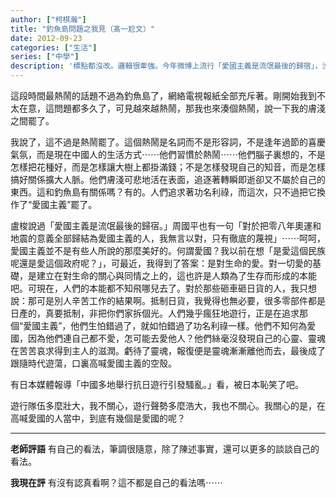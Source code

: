 ```yaml
---
author: ["柯棋瀚"]
title: "釣魚島問題之我見（髙一尬文）"
date: 2012-09-23
categories: ["生活"]
series: ["中學"]
description: '標點都沒改。邏輯很牽強。今年微博上流行「愛國主義是流氓最後的歸宿」，沒想到那時我就寫了這句話，不知道從哪看來的。今年微博上又說「愛國是愛具體的人」，沒想到那時我也寫過這句話。有意思。'
---
```


這段時間最熱鬧的話題不過為釣魚島了，網絡電視報紙全部充斥著。剛開始我到不太在意，這問題都多久了，可見越來越熱鬧，那我也來湊個熱鬧，說一下我的膚淺之間罷了。

我說了，這不過是熱鬧罷了。這個熱鬧是名詞而不是形容詞，不是逢年過節的喜慶氣氛，而是現在中國人的生活方式⋯⋯他們習慣於熱鬧⋯⋯他們腦子裏想的，不是怎樣把花種好，而是怎樣讓大樹上都掛滿錢；不是怎樣發現自己的知音，而是怎樣搞好關係擴大人脈。他們膚淺可悲地活在表面，追逐著轉瞬即逝卻又不屬於自己的東西。這和釣魚島有關係嗎？有的。人們追求著功名利祿，而這次，只不過把它換作了“愛國主義”罷了。

盧梭說過「愛國主義是流氓最後的歸宿。」周國平也有一句「對於把零八年奧運和地震的意義全部歸結為愛國主義的人，我無言以對，只有徹底的蔑視」⋯⋯呵呵，愛國主義並不是有些人所說的那麼美好的。何謂愛國？我以前在想「是愛這個民族呢還是愛這個政府呢？」，可最近，我得到了答案：是對生命的愛。對一切愛的基礎，是建立在對生命的關心與同情之上的，這也許是人類為了生存而形成的本能吧。可現在，人們的本能都不知飛哪兒去了。對於那些砸車砸日貨的人，我只想說：那可是別人辛苦工作的結果啊。抵制日貨，我覺得也無必要，很多零部件都是日產的，真要抵制，非把你們家拆個光。人們幾乎瘋狂地遊行，正是在追求那個“愛國主義”，他們生怕錯過了，就如怕錯過了功名利祿一樣。他們不知何為愛國，因為他們連自己都不愛，怎可能去愛他人？他們絲毫沒發現自己的心靈、靈魂在苦苦哀求得到主人的滋潤。虧待了靈魂，報復便是靈魂漸漸離他而去，最後成了跟隨時代遊蕩，口裏高喊愛國主義的空殼。

有日本媒體報導「中國多地舉行抗日遊行引發騷亂。」看，被日本恥笑了吧。

遊行隊伍多麼壯大，我不關心，遊行聲勢多麼浩大，我也不關心。我關心的是，在高喊愛國的人當中，到底有幾個是愛國的呢？

----

**老師評語** 有自己的看法，筆調很隨意，除了陳述事實，還可以更多的談談自己的看法。

**我現在評** 有沒有認真看啊？這不都是自己的看法嗎⋯⋯